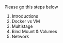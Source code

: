 Please go this steps below

1. Introductions
2. Docker vs VM
3. Multistage
4. Bind Mount & Volumes
5. Network
